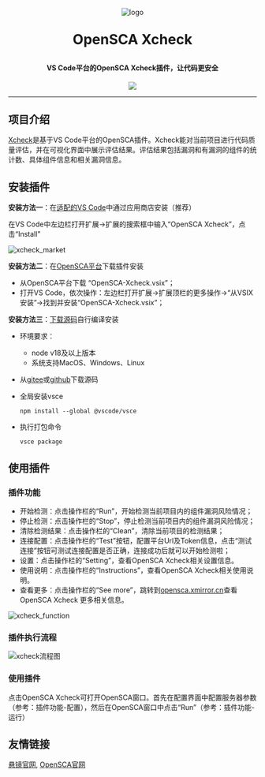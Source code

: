 <p align="center">
	<img alt="logo" src="https://opensca.xmirror.cn/docs/img/OpenSCAlogo.png">
</p>
<h1 align="center" style="margin: 30px 0 30px; font-weight: bold;">OpenSCA Xcheck</h1>
<h4 align="center">VS Code平台的OpenSCA Xcheck插件，让代码更安全</h4>
<p align="center">
	<a href="https://github.com/XmirrorSecurity/OpenSCA-intellij-plugin/blob/master/LICENSE"><img src="https://img.shields.io/github/license/XmirrorSecurity/OpenSCA-intellij-plugin?style=flat-square"></a>
	<!-- <a href="https://github.com/XmirrorSecurity/OpenSCA-intellij-plugin/releases"><img src="https://img.shields.io/github/v/release/XmirrorSecurity/OpenSCA-intellij-plugin?style=flat-square"></a> -->
</p>

---

## 项目介绍

[Xcheck](https://marketplace.visualstudio.com/items?itemName=xmirror.opensca)是基于VS Code平台的OpenSCA插件。Xcheck能对当前项目进行代码质量评估，并在可视化界面中展示评估结果。评估结果包括漏洞和有漏洞的组件的统计数、具体组件信息和相关漏洞信息。

## 安装插件

**安装方法一**：在[适配的VS Code](https://code.visualstudio.com/)中通过应用商店安装（推荐）

在VS Code中左边栏打开扩展->扩展的搜索框中输入“OpenSCA Xcheck”，点击“Install”

<img src="https://opensca.xmirror.cn/docs/img/vscode_01.jpg" alt="xcheck_market" />

**安装方法二**：在[OpenSCA平台](https://opensca.xmirror.cn/pages/plug-in)下载插件安装

- 从OpenSCA平台下载 “OpenSCA-Xcheck.vsix”；
- 打开VS Code，依次操作：左边栏打开扩展->扩展顶栏的更多操作->“从VSIX安装”->找到并安装“OpenSCA-Xcheck.vsix”；

**安装方法三**：[下载源码](https://github.com/XmirrorSecurity/)自行编译安装

- 环境要求：

  - node v18及以上版本
  - 系统支持MacOS、Windows、Linux

- 从[gitee](https://gitee.com/XmirrorSecurity/OpenSCA-VSCode-plugin)或[github](https://github.com/XmirrorSecurity/OpenSCA-VSCode-plugin/)下载源码

* 全局安装vsce

  ```
  npm install --global @vscode/vsce
  ```

* 执行打包命令

  ```
  vsce package
  ```

## 使用插件

### 插件功能

- 开始检测：点击操作栏的“Run”，开始检测当前项目内的组件漏洞风险情况；
- 停止检测：点击操作栏的“Stop”，停止检测当前项目内的组件漏洞风险情况；
- 清除检测结果：点击操作栏的“Clean”，清除当前项目的检测结果；
- 连接配置：点击操作栏的“Test”按钮，配置平台Url及Token信息，点击“测试连接”按钮可测试连接配置是否正确，连接成功后就可以开始检测啦；
- 设置：点击操作栏的“Setting”，查看OpenSCA Xcheck相关设置信息。
- 使用说明：点击操作栏的“Instructions”，查看OpenSCA Xcheck相关使用说明。
- 查看更多：点击操作栏的“See more”，跳转到[opensca.xmirror.cn](https://opensca.xmirror.cn)查看OpenSCA Xcheck 更多相关信息。

<img src="https://opensca.xmirror.cn/docs/img/vscode_02.jpg" alt="xcheck_function" />

### 插件执行流程

<img src="https://opensca.xmirror.cn/docs/assets/img/xcheck_process.7083b869.jpg" alt="xcheck流程图"  />

### 使用插件

点击OpenSCA Xcheck可打开OpenSCA窗口。首先在配置界面中配置服务器参数（参考：插件功能-配置），然后在OpenSCA窗口中点击“Run”（参考：插件功能-运行）

## 友情链接

[悬镜官网](https://www.xmirror.cn/), [OpenSCA官网](https://opensca.xmirror.cn)
